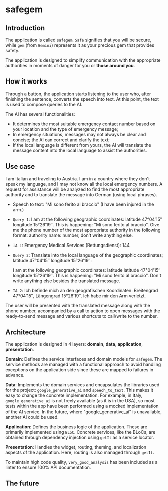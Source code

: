 # safegem

## Introduction

The application is called `safegem`. `Safe` signifies that you will be secure, while `gem` (from `Gemini`) represents it as your precious gem that provides safety.

The application is designed to simplify communication with the appropriate authorities in moments of danger for you or **those around you**.

## How it works

Through a button, the application starts listening to the user who, after finishing the sentence, converts the speech into text. At this point, the text is used to compose queries to the AI.

The AI has several functionalities:

- It determines the most suitable emergency contact number based on your location and the type of emergency message;
- In emergency situations, messages may not always be clear and concise; the AI can correct and clarify the text;
- If the local language is different from yours, the AI will translate the message content into the local language to assist the authorities.

## Use case

I am Italian and traveling to Austria. I am in a country where they don't speak my language, and I may not know all the local emergency numbers. A request for assistance will be analyzed to find the most appropriate authority and to translate the message into German (using local phrases).

- Speech to text: "Mi sono ferito al braccio" (I have been injured in the arm.)

- `Query 1`: I am at the following geographic coordinates: latitude 47°04′15″ longitude 15°26′19″. This is happening: "Mi sono ferito al braccio". Give me the phone number of the most appropriate authority in the following format: authority name: number, don't write anything else.

- `IA 1`: Emergency Medical Services (Rettungsdienst): 144

- `Query 2`: Translate into the local language of the geographic coordinates; latitude 47°04′15″ longitude 15°26′19″:

  I am at the following geographic coordinates: latitude latitude 47°04′15″ longitude 15°26′19″. This is happening: "Mi sono ferito al braccio". Don't write anything else besides the translated message.

- `IA 2`: Ich befinde mich an den geografischen Koordinaten: Breitengrad 47°04′15″, Längengrad 15°26′19″. Ich habe mir den Arm verletzt.

The user will be presented with the translated message along with the phone number, accompanied by a call to action to open messages with the ready-to-send message and various shortcuts to call/write to the number.

## Architecture

The application is designed in 4 layers: **domain**, **data**, **application**, **presentation**.

**Domain**: Defines the service interfaces and domain models for `safegem`. The service methods are managed with a functional approach to avoid handling exceptions on the application side since these are mapped to failures in advance.

**Data**: Implements the domain services and encapsulates the libraries used for the project: `google_generative_ai` and `speech_to_text`. This makes it easy to change the concrete implementation. For example, in Italy, `google_generative_ai` is not freely available (as it is in the USA), so most tests within the app have been performed using a mocked implementation of the AI service. In the future, where "google_generative_ai" is unavailable, another AI could be used.

**Application**: Defines the business logic of the application. These are primarily implemented using `BLoC`. Concrete services, like the BLoCs, are obtained through dependency injection using `getIt` as a service locator.

**Presentation**: Handles the widget, routing, theming, and localization aspects of the application. Here, routing is also managed through `getIt`.

To maintain high code quality, `very_good_analysis` has been included as a linter to ensure 100% API documentation.

## The future
